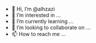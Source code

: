 - 👋 Hi, I’m @alhzazi
- 👀 I’m interested in ...
- 🌱 I’m currently learning ...
- 💞️ I’m looking to collaborate on ...
- 📫 How to reach me ...

<!---
alhzazi/alhzazi is a ✨ special ✨ repository because its `README.md` (this file) appears on your GitHub profile.
You can click the Preview link to take a look at your changes.
--->
